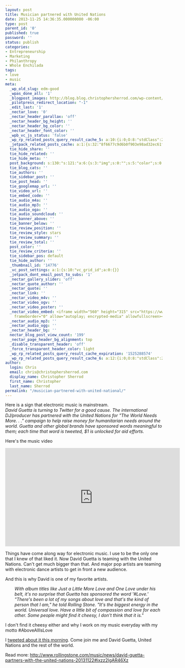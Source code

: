 ```yaml
---
layout: post
title: Musician partnered with United Nations
date: 2013-11-25 14:36:35.000000000 -06:00
type: post
parent_id: '0'
published: true
password: ''
status: publish
categories:
- Entrepreneurship
- Marketing
- Philanthropy
- Whole Enchilada
tags:
- love
- music
meta:
  _wp_old_slug: edm-good
  _wpas_done_all: '1'
  _blogpost_images: http://blog.blog.christophersherrod.com/wp-content/uploads/images/video1.jpg
  _pilotpress_redirect_location: "-1"
  _edit_last: '1'
  _nectar_love: '0'
  _nectar_header_parallax: 'off'
  _nectar_header_bg_height: ''
  _nectar_header_bg_color: ''
  _nectar_header_font_color: ''
  _wpb_vc_js_status: 'false'
  _wp_rp_related_posts_query_result_cache_5: a:10:{i:0;O:8:"stdClass":2:{s:7:"post_id";s:4:"6885";s:5:"score";s:17:"45.27592031729943";}i:1;O:8:"stdClass":2:{s:7:"post_id";s:4:"7162";s:5:"score";s:17:"43.58132459654912";}i:2;O:8:"stdClass":2:{s:7:"post_id";s:4:"6995";s:5:"score";s:17:"43.58132459654912";}i:3;O:8:"stdClass":2:{s:7:"post_id";s:4:"6870";s:5:"score";s:18:"37.857128941111725";}i:4;O:8:"stdClass":2:{s:7:"post_id";s:4:"6997";s:5:"score";s:17:"31.21667230290294";}i:5;O:8:"stdClass":2:{s:7:"post_id";s:4:"6986";s:5:"score";s:18:"24.761900065577958";}i:6;O:8:"stdClass":2:{s:7:"post_id";s:4:"7026";s:5:"score";s:17:"12.36465229364618";}i:7;O:8:"stdClass":2:{s:7:"post_id";s:4:"6993";s:5:"score";s:17:"12.36465229364618";}i:8;O:8:"stdClass":2:{s:7:"post_id";s:4:"6757";s:5:"score";s:18:"11.493277524349278";}i:9;O:8:"stdClass":2:{s:7:"post_id";s:4:"2271";s:5:"score";s:18:"11.493277524349278";}}
  _jetpack_related_posts_cache: a:1:{s:32:"8f6677c9d6b0f903e98ad32ec61f8deb";a:2:{s:7:"expires";i:1502153422;s:7:"payload";a:3:{i:0;a:1:{s:2:"id";i:1526;}i:1;a:1:{s:2:"id";i:4429;}i:2;a:1:{s:2:"id";i:4809;}}}}
  tie_hide_share: ''
  tie_hide_related: ''
  tie_hide_meta: ''
  post_background: s:130:"s:121:"a:6:{s:3:"img";s:0:"";s:5:"color";s:0:"";s:6:"repeat";s:0:"";s:10:"attachment";s:0:"";s:3:"hor";s:0:"";s:3:"ver";s:0:"";}";";
  tie_blog_cats: ''
  tie_authors: ''
  tie_sidebar_post: ''
  tie_post_head: ''
  tie_googlemap_url: ''
  tie_video_url: ''
  tie_embed_code: ''
  tie_audio_m4a: ''
  tie_audio_mp3: ''
  tie_audio_oga: ''
  tie_audio_soundcloud: ''
  tie_banner_above: ''
  tie_banner_below: ''
  tie_review_position: ''
  tie_review_style: stars
  tie_review_summary: ''
  tie_review_total: ''
  post_color: ''
  tie_review_criteria: ''
  tie_sidebar_pos: default
  tie_hide_author: ''
  _thumbnail_id: '14776'
  _vc_post_settings: a:1:{s:10:"vc_grid_id";a:0:{}}
  _jetpack_dont_email_post_to_subs: '1'
  _nectar_gallery_slider: 'off'
  _nectar_quote_author: ''
  _nectar_quote: ''
  _nectar_link: ''
  _nectar_video_m4v: ''
  _nectar_video_ogv: ''
  _nectar_video_poster: ''
  _nectar_video_embed: <iframe width="560" height="315" src="https://www.youtube.com/embed/PwIVlVUvQEI"
    frameborder="0" allow="autoplay; encrypted-media" allowfullscreen></iframe>
  _nectar_audio_mp3: ''
  _nectar_audio_ogg: ''
  _nectar_header_bg: ''
  nectar_blog_post_view_count: '199'
  _nectar_page_header_bg_alignment: top
  _disable_transparent_header: 'off'
  _force_transparent_header_color: light
  _wp_rp_related_posts_query_result_cache_expiration: '1525288574'
  _wp_rp_related_posts_query_result_cache_6: a:12:{i:0;O:8:"stdClass":2:{s:7:"post_id";s:4:"6885";s:5:"score";s:15:"72.835492092748";}i:1;O:8:"stdClass":2:{s:7:"post_id";s:4:"7846";s:5:"score";s:17:"62.46132874922158";}i:2;O:8:"stdClass":2:{s:7:"post_id";s:4:"6997";s:5:"score";s:18:"55.416889285478995";}i:3;O:8:"stdClass":2:{s:7:"post_id";s:3:"809";s:5:"score";s:17:"52.02669163916012";}i:4;O:8:"stdClass":2:{s:7:"post_id";s:3:"587";s:5:"score";s:18:"50.769474320315375";}i:5;O:8:"stdClass":2:{s:7:"post_id";s:3:"317";s:5:"score";s:18:"47.916497529307094";}i:6;O:8:"stdClass":2:{s:7:"post_id";s:3:"316";s:5:"score";s:18:"47.916497529307094";}i:7;O:8:"stdClass":2:{s:7:"post_id";s:3:"277";s:5:"score";s:17:"47.42152145317203";}i:8;O:8:"stdClass":2:{s:7:"post_id";s:4:"8023";s:5:"score";s:17:"43.01875627820227";}i:9;O:8:"stdClass":2:{s:7:"post_id";s:4:"2017";s:5:"score";s:17:"43.01875627820227";}i:10;O:8:"stdClass":2:{s:7:"post_id";s:4:"1597";s:5:"score";s:17:"43.01875627820227";}i:11;O:8:"stdClass":2:{s:7:"post_id";s:4:"1436";s:5:"score";s:17:"43.01875627820227";}}
author:
  login: Chris
  email: chris@christophersherrod.com
  display_name: Christopher Sherrod
  first_name: Christopher
  last_name: Sherrod
permalink: "/musician-partnered-with-united-national/"
---
```

<p>Here is a sign that electronic music is mainstream.<br />
<em>David Guetta is turning to Twitter for a good cause. The international DJ/producer has partnered with the United Nations for "The World Needs More. . ." campaign to help raise money for humanitarian needs around the world. Guetta and other global brands have sponsored words meaningful to them; each time that word is tweeted, $1 is unlocked for aid efforts.</em></p>
<p>Here's the music video</p>
<p><iframe width="560" height="315" src="https://www.youtube.com/embed/PwIVlVUvQEI" frameborder="0" allow="autoplay; encrypted-media" allowfullscreen></iframe></p>
<p>Things have come along way for electronic music. I use to be the only one that I knew of that liked it. Now David Guetta is teaming with the United Nations. Can't get much bigger than that. And major pop artists are teaming with electronic dance artists to get in front a new audience.</p>
<p>And this is why David is one of my favorite artists.</p>
<p style="padding-left: 30px;"><em>With album titles like Just a Little More Love and One Love under his belt, it's no surprise that Guetta has sponsored the word '#Love.' "There's been a lot of my songs about love and that's the kind of person that I am," he told Rolling Stone. "It's the biggest energy in the world. Universal love. Have a little bit of compassion and love for each other. Some people might find it cheesy, I don't think that it is."</em></p>
<p>I don't find it cheesy either and why I work on my music everyday with my motto #AboveAllIsLove</p>
<p>I <a href="https://twitter.com/ChrisSherrod/status/405004196577280001">tweeted about it this morning</a>. Come join me and David Guetta, United Nations and the rest of the world.</p>
<p>Read more: <a href="http://www.rollingstone.com/music/news/david-guetta-partners-with-the-united-nations-20131122#ixzz2lgAR46Xz">http://www.rollingstone.com/music/news/david-guetta-partners-with-the-united-nations-20131122#ixzz2lgAR46Xz</a></p>
